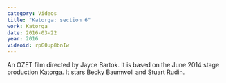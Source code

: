 ```yaml
---
category: Videos
title: "Katorga: section 6"
work: Katorga
date: 2016-03-22
year: 2016
videoid: rpG0up8bnIw
---
```


An OZET film directed by Jayce Bartok. It is based on the June 2014 stage production Katorga. It stars Becky Baumwoll and Stuart Rudin.
